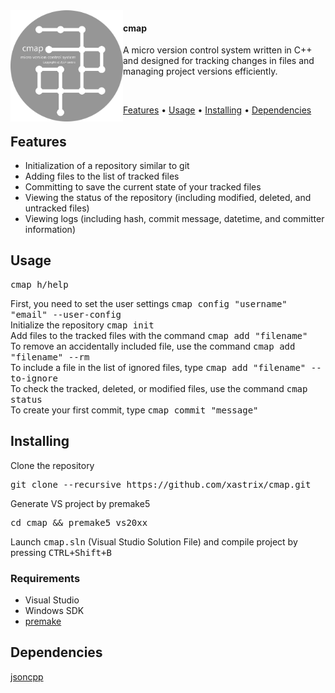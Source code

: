 <img align="left" src="https://github.com/xastrix/cmap/blob/master/media/logo.png" width="180">
<h4>cmap</h4>
<p>A micro version control system written in C++ and designed for tracking changes in files and managing project versions efficiently.</p>
<br>
<p>
  <a href="#features">Features</a> •
  <a href="#usage">Usage</a> •
  <a href="#installing">Installing</a> •
  <a href="#dependencies">Dependencies</a>
</p>
<h2>Features</h2>
<ul>
  <li>Initialization of a repository similar to git</li>
  <li>Adding files to the list of tracked files</li>
  <li>Committing to save the current state of your tracked files</li>
  <li>Viewing the status of the repository (including modified, deleted, and untracked files)</li>
  <li>Viewing logs (including hash, commit message, datetime, and committer information)</li>
</ul>
<h2>Usage</h2>
<pre>cmap h/help</pre>
<div>First, you need to set the user settings <kbd>cmap config "username" "email" --user-config</kbd></div>
<div>Initialize the repository <kbd>cmap init</kbd></div>
<div>Add files to the tracked files with the command <kbd>cmap add "filename"</kbd></div>
<div>To remove an accidentally included file, use the command <kbd>cmap add "filename" --rm</kbd></div>
<div>To include a file in the list of ignored files, type <kbd>cmap add "filename" --to-ignore</kbd></div>
<div>To check the tracked, deleted, or modified files, use the command <kbd>cmap status</kbd></div>
<div>To create your first commit, type <kbd>cmap commit "message"</kbd></div>
<h2>Installing</h2>
<p>Clone the repository</p>
<pre>git clone --recursive https://github.com/xastrix/cmap.git</pre>
<p>Generate VS project by premake5</p>
<pre>cd cmap && premake5 vs20xx</pre>
<p>
  Launch <kbd>cmap.sln</kbd> (Visual Studio Solution File) and compile project by pressing <kbd><kbd>CTRL</kbd>+<kbd>Shift</kbd>+<kbd>B</kbd></kbd>
</p>
<h3>Requirements</h3>
<ul>
  <li>Visual Studio</li>
  <li>Windows SDK</li>
  <li><a href="https://github.com/premake/premake-core">premake</a></li>
</ul>
<h2>Dependencies</h2>
<a href="https://github.com/open-source-parsers/jsoncpp">jsoncpp</a>
